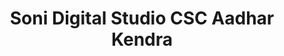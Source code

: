 ---
title: "Soni Digital Studio CSC Aadhar Kendra"
url: /hurhuru/soni-digital-studio-csc-aadhar-kendra/
shop: Kopieren
---